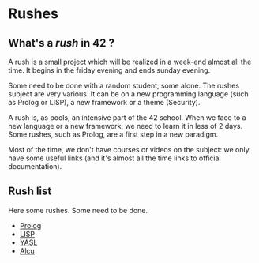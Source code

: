 Rushes
======

What's a *rush* in 42 ?
-----------------------

A rush is a small project which will be realized in a week-end almost all the
time. It begins in the friday evening and ends sunday evening.

Some need to be done with a random student, some alone.
The rushes subject are very various. It can be on a new programming language
(such as Prolog or LISP), a new framework or a theme (Security).

A rush is, as pools, an intensive part of the 42 school. When we face to a new
language or a new framework, we need to learn it in less of 2 days. Some rushes,
such as Prolog, are a first step in a new paradigm.

Most of the time, we don't have courses or videos on the subject: we only have
some useful links (and it's almost all the time links to official
documentation).

Rush list
---------

Here some rushes. Some need to be done.

- [Prolog](https://github.com/42dannywillems/rushes_prolog.git)
- [LISP](https://github.com/42dannywillems/rushes_lisp.git)
- [YASL](https://github.com/42dannywillems/rushes_yasl.git)
- [Alcu](https://github.com/42dannywillems/rushes_alcu.git)
